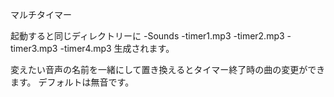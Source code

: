 マルチタイマー

起動すると同じディレクトリーに
-Sounds
  -timer1.mp3
  -timer2.mp3
  -timer3.mp3
  -timer4.mp3
生成されます。

変えたい音声の名前を一緒にして置き換えるとタイマー終了時の曲の変更ができます。
デフォルトは無音です。

